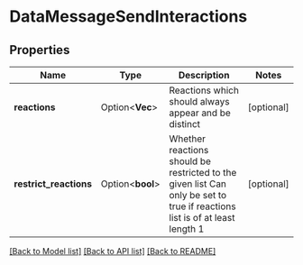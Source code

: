 # DataMessageSendInteractions

## Properties

Name | Type | Description | Notes
------------ | ------------- | ------------- | -------------
**reactions** | Option<**Vec<String>**> | Reactions which should always appear and be distinct | [optional]
**restrict_reactions** | Option<**bool**> | Whether reactions should be restricted to the given list  Can only be set to true if reactions list is of at least length 1 | [optional]

[[Back to Model list]](../README.md#documentation-for-models) [[Back to API list]](../README.md#documentation-for-api-endpoints) [[Back to README]](../README.md)


